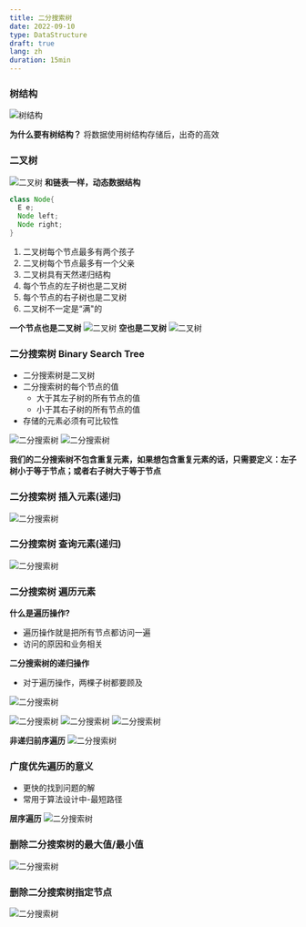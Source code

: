```yaml
---
title: 二分搜索树
date: 2022-09-10
type: DataStructure
draft: true
lang: zh
duration: 15min
---
```


### 树结构

![树结构](/public/images/data-structure/8-0.png)

**为什么要有树结构？**
将数据使用树结构存储后，出奇的高效

### 二叉树

![二叉树](/public/images/data-structure/8-0.png)
**和链表一样，动态数据结构**

```java
class Node{
  E e;
  Node left;
  Node right;
}
```

1. 二叉树每个节点最多有两个孩子
2. 二叉树每个节点最多有一个父亲
3. 二叉树具有天然递归结构
4. 每个节点的左子树也是二叉树
5. 每个节点的右子树也是二叉树
6. 二叉树不一定是“满"的

**一个节点也是二叉树**
![二叉树](/public/images/data-structure/8-1.png)
**空也是二叉树**
![二叉树](/public/images/data-structure/8-2.png)

### 二分搜索树 Binary Search Tree

- 二分搜索树是二叉树
- 二分搜索树的每个节点的值
  - 大于其左子树的所有节点的值
  - 小于其右子树的所有节点的值
- 存储的元素必须有可比较性

![二分搜索树](/public/images/data-structure/8-0.png)
![二分搜索树](/public/images/data-structure/8-3.png)

**我们的二分搜索树不包含重复元素，如果想包含重复元素的话，只需要定义：左子树小于等于节点；或者右子树大于等于节点**

### 二分搜索树 插入元素(递归)

![二分搜索树](/public/images/data-structure/8-4.png)

### 二分搜索树 查询元素(递归)

![二分搜索树](/public/images/data-structure/8-6.png)

### 二分搜索树 遍历元素

**什么是遍历操作?**

- 遍历操作就是把所有节点都访问一遍
- 访问的原因和业务相关

**二分搜索树的递归操作**

- 对于遍历操作，两棵子树都要顾及

![二分搜索树](/public/images/data-structure/8-5.png)

![二分搜索树](/public/images/data-structure/8-7.png)
![二分搜索树](/public/images/data-structure/8-8.png)
![二分搜索树](/public/images/data-structure/8-9.png)

**非递归前序遍历**
![二分搜索树](/public/images/data-structure/8-10.png)

### 广度优先遍历的意义

- 更快的找到问题的解
- 常用于算法设计中-最短路径

**层序遍历**
![二分搜索树](/public/images/data-structure/8-11.png)

### 删除二分搜索树的最大值/最小值

![二分搜索树](/public/images/data-structure/8-12.png)

### 删除二分搜索树指定节点

![二分搜索树](/public/images/data-structure/8-12.png)
